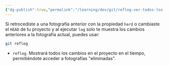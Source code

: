 ```yaml
---
{"dg-publish":true,"permalink":"/learning/dev/git/reflog-ver-todos-los-cambios-del-proyecto-en-el-tiempo-en-git/","created":"2024-03-27T19:12","updated":"2024-03-27T20:17"}
---
```


Si retrocediste a una fotografía anterior con la propiedad `hard` o cambiaste el `HEAD` de tu proyecto y al ejecutar `log` solo te muestra los cambios anteriores a la fotografía actual, puedes usar:
```bash
git reflog
```
- `reflog`. Mostrará todos los cambios en el proyecto en el tiempo, permitiéndote acceder a fotografías "eliminadas". 